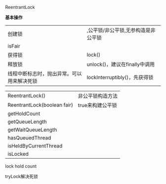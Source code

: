 ReentrantLock





**基本操作**





 

|                                            |                                     |
| ------------------------------------------ | ----------------------------------- |
| 创建锁                                     | ,公平锁/非公平锁,无参构造是非公平锁 |
| isFair                                     |                                     |
| 获得锁                                     | lock()                              |
| 释放锁                                     | unlock()，建议在finally中调用       |
| 线程中断标志时，抛出异常。可以用来解决死锁 | lockInterruptibly()，先获得锁       |



|                             |                  |
| --------------------------- | ---------------- |
| ReentrantLock()             | 非公平锁构造方法 |
| ReentrantLock(boolean fair) | true来构建公平锁 |
| getHoldCount                |                  |
| getQueueLength              |                  |
| getWaitQueueLength          |                  |
| hasQueuedThread             |                  |
| isHeldByCurrentThread       |                  |
| isLocked                    |                  |



lock hold count



tryLock解决死锁






















